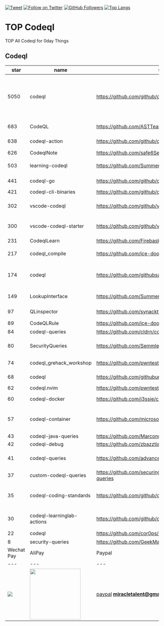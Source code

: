 [![Tweet](https://img.shields.io/twitter/url/http/Hktalent3135773.svg?style=social)](https://twitter.com/intent/follow?screen_name=Hktalent3135773) [![Follow on Twitter](https://img.shields.io/twitter/follow/Hktalent3135773.svg?style=social&label=Follow)](https://twitter.com/intent/follow?screen_name=Hktalent3135773) [![GitHub Followers](https://img.shields.io/github/followers/hktalent.svg?style=social&label=Follow)](https://github.com/hktalent/)
[![Top Langs](https://profile-counter.glitch.me/hktalent/count.svg)](https://51pwn.com)
<!-- header -->
# TOP Codeql
TOP All Codeql for 0day  Things
## Codeql
|star|name|url|des|
|---|---|---|---|
|5050|codeql|https://github.com/github/codeql|CodeQL: the libraries and queries that power security researchers around the world, as well as code scanning in GitHub Advanced Security (code scanning), LGTM.com, and LGTM Enterprise|
|683|CodeQL|https://github.com/ASTTeam/CodeQL|《深入理解CodeQL》Finding vulnerabilities with CodeQL.|
|638|codeql-action|https://github.com/github/codeql-action|Actions for running CodeQL analysis|
|626|CodeqlNote|https://github.com/safe6Sec/CodeqlNote|Codeql学习笔记|
|503|learning-codeql|https://github.com/SummerSec/learning-codeql|CodeQL Java 全网最全的中文学习资料|
|441|codeql-go|https://github.com/github/codeql-go|The CodeQL extractor and libraries for Go.|
|421|codeql-cli-binaries|https://github.com/github/codeql-cli-binaries|Binaries for the CodeQL CLI|
|302|vscode-codeql|https://github.com/github/vscode-codeql|An extension for Visual Studio Code that adds rich language support for CodeQL|
|300|vscode-codeql-starter|https://github.com/github/vscode-codeql-starter|Starter workspace to use with the CodeQL extension for Visual Studio Code.|
|231|CodeqlLearn|https://github.com/Firebasky/CodeqlLearn|记录学习codeql的过程|
|217|codeql_compile|https://github.com/ice-doom/codeql_compile|自动反编译闭源应用，创建codeql数据库|
|174|codeql|https://github.com/githubsatelliteworkshops/codeql|GitHub Satellite 2020 workshops on finding security vulnerabilities with CodeQL for Java/JavaScript.|
|149|LookupInterface|https://github.com/SummerSec/LookupInterface|CodeQL 寻找 JNDI利用 Lookup接口|
|97|QLinspector|https://github.com/synacktiv/QLinspector|Finding Java gadget chains with CodeQL|
|89|CodeQLRule|https://github.com/ice-doom/CodeQLRule|个人使用CodeQL编写的一些规则|
|84|codeql-queries|https://github.com/cldrn/codeql-queries|My CodeQL queries collection|
|80|SecurityQueries|https://github.com/Semmle/SecurityQueries|Deprecated: Please visit https://github.com/github/codeql instead.|
|74|codeql_grehack_workshop|https://github.com/pwntester/codeql_grehack_workshop|GreHack 2021 CodeQL for Java workshop|
|68|codeql|https://github.com/githubuniverseworkshops/codeql|CodeQL workshops for GitHub Universe|
|62|codeql.nvim|https://github.com/pwntester/codeql.nvim|CodeQL plugin for Neovim|
|60|codeql-docker|https://github.com/j3ssie/codeql-docker|Ready to use docker image for CodeQL|
|57|codeql-container|https://github.com/microsoft/codeql-container|Prepackaged and precompiled github codeql container for rapid analysis, deployment and development.|
|43|codeql-java-queries|https://github.com/Marcono1234/codeql-java-queries|Personal CodeQL queries|
|42|codeql-debug|https://github.com/zbazztian/codeql-debug||
|41|codeql-queries|https://github.com/advanced-security/codeql-queries|GitHub's Field Team's CodeQL Custom Queries, Suites, and Configurations|
|37|custom-codeql-queries|https://github.com/securingdev/custom-codeql-queries|Custom / Experimental CodeQL queries|
|35|codeql-coding-standards|https://github.com/github/codeql-coding-standards|This repository contains CodeQL queries and libraries which support various Coding Standards.|
|30|codeql-learninglab-actions|https://github.com/github/codeql-learninglab-actions|Actions and Images for use in Learning Lab courses for CodeQL|
|22|codeql|https://github.com/cor0ps/codeql|收集规则|
|8|security-queries|https://github.com/GeekMasher/security-queries|CodeQL Security Queries|# Donation
| Wechat Pay | AliPay | Paypal | BTC Pay |BCH Pay |
| --- | --- | --- | --- | --- |
|<img src=https://github.com/hktalent/myhktools/blob/master/md/wc.png>|<img width=166 src=https://github.com/hktalent/myhktools/blob/master/md/zfb.png>|[paypal](https://www.paypal.me/pwned2019) **miracletalent@gmail.com**|<img width=166 src=https://github.com/hktalent/myhktools/blob/master/md/BTC.png>|<img width=166 src=https://github.com/hktalent/myhktools/blob/master/md/BCH.jpg>|

